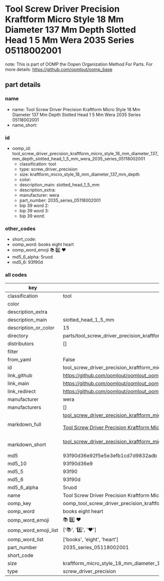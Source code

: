 # Tool Screw Driver Precision Kraftform Micro Style 18 Mm Diameter 137 Mm Depth Slotted Head 1 5 Mm Wera 2035 Series 05118002001  

note: This is part of OOMP the Oopen Organization Method For Parts. For more details: https://github.com/oomlout/oomp_base

##  part details
  







### name
* name: Tool Screw Driver Precision Kraftform Micro Style 18 Mm Diameter 137 Mm Depth Slotted Head 1 5 Mm Wera 2035 Series 05118002001
* name_short: 
### id
* oomp_id: tool_screw_driver_precision_kraftform_micro_style_18_mm_diameter_137_mm_depth_slotted_head_1_5_mm_wera_2035_series_05118002001
  * classification: tool
  * type: screw_driver_precision
  * size: kraftform_micro_style_18_mm_diameter_137_mm_depth
  * color: 
  * description_main: slotted_head_1_5_mm
  * description_extra: 
  * manufacturer: wera
  * part_number: 2035_series_05118002001
  * bip 39 word 2: 
  * bip 39 word 3: 
  * bip 39 word: 

### other_codes
* short_code: 
* oomp_word: books eight heart
* oomp_word_emoji :books: :eight: :heart:
* md5_6_alpha: 5ruod
* md5_6: 93f90d









### all codes 
| key | value |  
| --- | --- |  
| classification | tool |  
| color |  |  
| description_extra |  |  
| description_main | slotted_head_1_5_mm |  
| description_or_color | 15 |  
| directory | parts/tool_screw_driver_precision_kraftform_micro_style_18_mm_diameter_137_mm_depth_slotted_head_1_5_mm_wera_2035_series_05118002001 |  
| distributors | [] |  
| filter |  |  
| from_yaml | False |  
| id | tool_screw_driver_precision_kraftform_micro_style_18_mm_diameter_137_mm_depth_slotted_head_1_5_mm_wera_2035_series_05118002001 |  
| link_github | https://github.com/oomlout/oomlout_oomp_version_1_messy/tree/main/parts/tool_screw_driver_precision_kraftform_micro_style_18_mm_diameter_137_mm_depth_slotted_head_1_5_mm_wera_2035_series_05118002001 |  
| link_main | https://github.com/oomlout/oomlout_oomp_version_1_messy/tree/main/parts/tool_screw_driver_precision_kraftform_micro_style_18_mm_diameter_137_mm_depth_slotted_head_1_5_mm_wera_2035_series_05118002001 |  
| link_redirect | https://github.com/oomlout/oomlout_oomp_version_1_messy/tree/main/parts/tool_screw_driver_precision_kraftform_micro_style_18_mm_diameter_137_mm_depth_slotted_head_1_5_mm_wera_2035_series_05118002001 |  
| manufacturer | wera |  
| manufacturers | [] |  
| markdown_full | [tool_screw_driver_precision_kraftform_micro_style_18_mm_diameter_137_mm_depth_slotted_head_1_5_mm_wera_2035_series_05118002001](none)<br>[](none)<br>[Tool Screw Driver Precision Kraftform Micro Style 18 Mm Diameter 137 Mm Depth Slotted Head 1 5 Mm Wera 2035 Series 05118002001](none)<br><br> |  
| markdown_short | [tool_screw_driver_precision_kraftform_micro_style_18_mm_diameter_137_mm_depth_slotted_head_1_5_mm_wera_2035_series_05118002001](none)<br><br> |  
| md5 | 93f90d36e92f5e5e3efb1cd7d9832adb |  
| md5_10 | 93f90d36e9 |  
| md5_5 | 93f90 |  
| md5_6 | 93f90d |  
| md5_6_alpha | 5ruod |  
| name | Tool Screw Driver Precision Kraftform Micro Style 18 Mm Diameter 137 Mm Depth Slotted Head 1 5 Mm Wera 2035 Series 05118002001 |  
| oomp_key | oomp_tool_screw_driver_precision_kraftform_micro_style_18_mm_diameter_137_mm_depth_slotted_head_1_5_mm_wera_2035_series_05118002001 |  
| oomp_word | books eight heart |  
| oomp_word_emoji | :books: :eight: :heart: |  
| oomp_word_emoji_list | [':books:', ':eight:', ':heart:'] |  
| oomp_word_list | ['books', 'eight', 'heart'] |  
| part_number | 2035_series_05118002001 |  
| short_code |  |  
| size | kraftform_micro_style_18_mm_diameter_137_mm_depth |  
| type | screw_driver_precision |  
